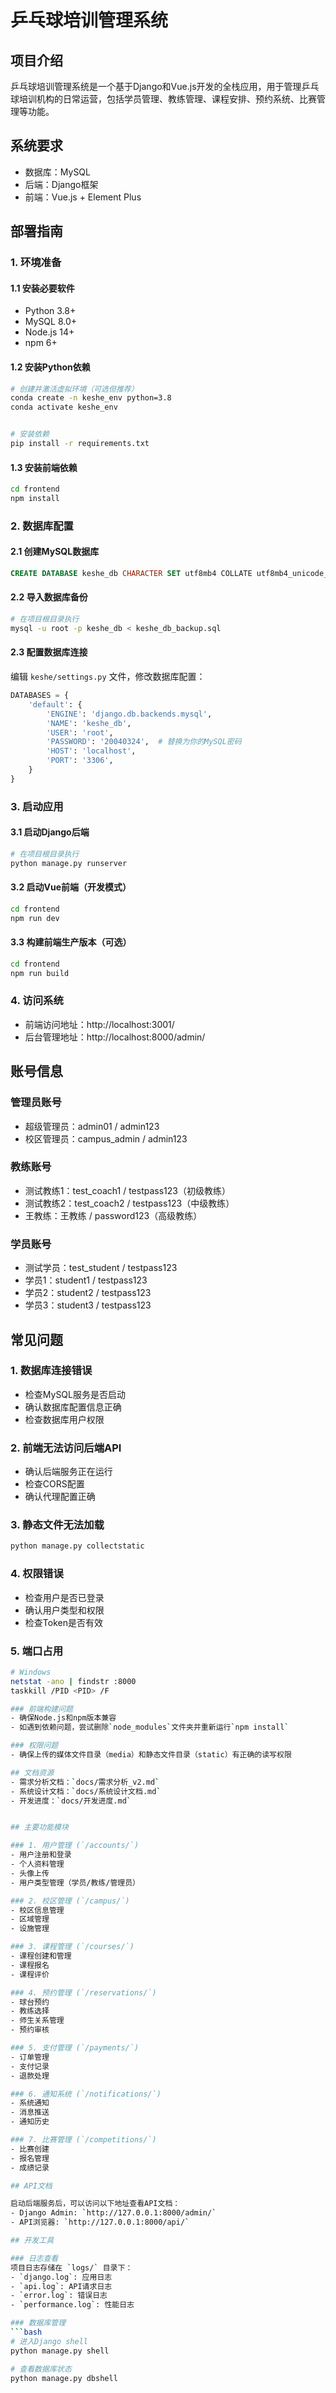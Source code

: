 # 乒乓球培训管理系统

## 项目介绍
乒乓球培训管理系统是一个基于Django和Vue.js开发的全栈应用，用于管理乒乓球培训机构的日常运营，包括学员管理、教练管理、课程安排、预约系统、比赛管理等功能。

## 系统要求
- 数据库：MySQL
- 后端：Django框架
- 前端：Vue.js + Element Plus

## 部署指南

### 1. 环境准备

#### 1.1 安装必要软件
- Python 3.8+
- MySQL 8.0+
- Node.js 14+
- npm 6+

#### 1.2 安装Python依赖
```bash
# 创建并激活虚拟环境（可选但推荐）
conda create -n keshe_env python=3.8
conda activate keshe_env


# 安装依赖
pip install -r requirements.txt
```

#### 1.3 安装前端依赖
```bash
cd frontend
npm install
```

### 2. 数据库配置

#### 2.1 创建MySQL数据库
```sql
CREATE DATABASE keshe_db CHARACTER SET utf8mb4 COLLATE utf8mb4_unicode_ci;
```

#### 2.2 导入数据库备份
```bash
# 在项目根目录执行
mysql -u root -p keshe_db < keshe_db_backup.sql
```

#### 2.3 配置数据库连接
编辑 `keshe/settings.py` 文件，修改数据库配置：
```python
DATABASES = {
    'default': {
        'ENGINE': 'django.db.backends.mysql',
        'NAME': 'keshe_db',
        'USER': 'root',
        'PASSWORD': '20040324',  # 替换为你的MySQL密码
        'HOST': 'localhost',
        'PORT': '3306',
    }
}
```

### 3. 启动应用

#### 3.1 启动Django后端
```bash
# 在项目根目录执行
python manage.py runserver
```

#### 3.2 启动Vue前端（开发模式）
```bash
cd frontend
npm run dev
```

#### 3.3 构建前端生产版本（可选）
```bash
cd frontend
npm run build
```

### 4. 访问系统
- 前端访问地址：http://localhost:3001/
- 后台管理地址：http://localhost:8000/admin/

## 账号信息

### 管理员账号
- 超级管理员：admin01 / admin123
- 校区管理员：campus_admin / admin123

### 教练账号
- 测试教练1：test_coach1 / testpass123（初级教练）
- 测试教练2：test_coach2 / testpass123（中级教练）
- 王教练：王教练 / password123（高级教练）

### 学员账号
- 测试学员：test_student / testpass123
- 学员1：student1 / testpass123
- 学员2：student2 / testpass123
- 学员3：student3 / testpass123

## 常见问题

### 1. 数据库连接错误
- 检查MySQL服务是否启动
- 确认数据库配置信息正确
- 检查数据库用户权限

### 2. 前端无法访问后端API
- 确认后端服务正在运行
- 检查CORS配置
- 确认代理配置正确

### 3. 静态文件无法加载
```bash
python manage.py collectstatic
```

### 4. 权限错误
- 检查用户是否已登录
- 确认用户类型和权限
- 检查Token是否有效

### 5. 端口占用
```bash
# Windows
netstat -ano | findstr :8000
taskkill /PID <PID> /F

### 前端构建问题
- 确保Node.js和npm版本兼容
- 如遇到依赖问题，尝试删除`node_modules`文件夹并重新运行`npm install`

### 权限问题
- 确保上传的媒体文件目录（media）和静态文件目录（static）有正确的读写权限

## 文档资源
- 需求分析文档：`docs/需求分析_v2.md`
- 系统设计文档：`docs/系统设计文档.md`
- 开发进度：`docs/开发进度.md`


## 主要功能模块

### 1. 用户管理 (`/accounts/`)
- 用户注册和登录
- 个人资料管理
- 头像上传
- 用户类型管理（学员/教练/管理员）

### 2. 校区管理 (`/campus/`)
- 校区信息管理
- 区域管理
- 设施管理

### 3. 课程管理 (`/courses/`)
- 课程创建和管理
- 课程报名
- 课程评价

### 4. 预约管理 (`/reservations/`)
- 球台预约
- 教练选择
- 师生关系管理
- 预约审核

### 5. 支付管理 (`/payments/`)
- 订单管理
- 支付记录
- 退款处理

### 6. 通知系统 (`/notifications/`)
- 系统通知
- 消息推送
- 通知历史

### 7. 比赛管理 (`/competitions/`)
- 比赛创建
- 报名管理
- 成绩记录

## API文档

启动后端服务后，可以访问以下地址查看API文档：
- Django Admin: `http://127.0.0.1:8000/admin/`
- API浏览器: `http://127.0.0.1:8000/api/`

## 开发工具

### 日志查看
项目日志存储在 `logs/` 目录下：
- `django.log`: 应用日志
- `api.log`: API请求日志
- `error.log`: 错误日志
- `performance.log`: 性能日志

### 数据库管理
```bash
# 进入Django shell
python manage.py shell

# 查看数据库状态
python manage.py dbshell
```